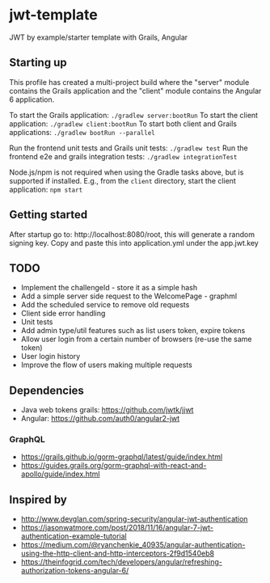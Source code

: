 # jwt-template
JWT by example/starter template with Grails, Angular

## Starting up

This profile has created a multi-project build where the "server" module contains the Grails application and the "client" module contains the Angular 6 application.

To start the Grails application:              `./gradlew server:bootRun`
To start the client application:              `./gradlew client:bootRun`
To start both client and Grails applications: `./gradlew bootRun --parallel`

Run the frontend unit tests and Grails unit tests: `./gradlew test`
Run the frontend e2e and grails integration tests: `./gradlew integrationTest`

Node.js/npm is not required when using the Gradle tasks above, but is supported if installed.
E.g., from the `client` directory, start the client application: `npm start`

## Getting started

After startup go to: http://localhost:8080/root, this will generate a random signing key.  Copy and paste this into application.yml
under the app.jwt.key

## TODO

* Implement the challengeId - store it as a simple hash
* Add a simple server side request to the WelcomePage - graphml
* Add the scheduled service to remove old requests
* Client side error handling
* Unit tests
* Add admin type/util features such as list users token, expire tokens
* Allow user login from a certain number of browsers (re-use the same token)
* User login history
* Improve the flow of users making multiple requests

##  Dependencies

* Java web tokens grails: https://github.com/jwtk/jjwt 
* Angular: https://github.com/auth0/angular2-jwt

### GraphQL
* https://grails.github.io/gorm-graphql/latest/guide/index.html
* https://guides.grails.org/gorm-graphql-with-react-and-apollo/guide/index.html

## Inspired by

* http://www.devglan.com/spring-security/angular-jwt-authentication
* https://jasonwatmore.com/post/2018/11/16/angular-7-jwt-authentication-example-tutorial
* https://medium.com/@ryanchenkie_40935/angular-authentication-using-the-http-client-and-http-interceptors-2f9d1540eb8
* https://theinfogrid.com/tech/developers/angular/refreshing-authorization-tokens-angular-6/
